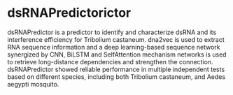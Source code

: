 # dsRNAPredictorictor
dsRNAPredictor is a predictor  to identify and characterize dsRNA and its interference efficiency for Tribolium castaneum. 
dna2vec is used to extract RNA sequence information and a deep learning-based sequence network synergized by CNN, BiLSTM and SelfAttention mechanism networks is used to retrieve long-distance dependencies and strengthen the connection. 
dsRNAPredictor showed reliable performance in multiple independent tests based on different species, including both Tribolium castaneum, and Aedes aegypti mosquito. 
